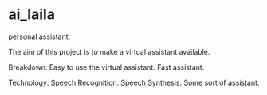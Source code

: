 # ai_laila

personal assistant.

The aim of this project is to make a virtual assistant available.

Breakdown:
    Easy to use the virtual assistant.
    Fast assistant.

Technology:
    Speech Recognition.
    Speech Synthesis.
    Some sort of assistant.
